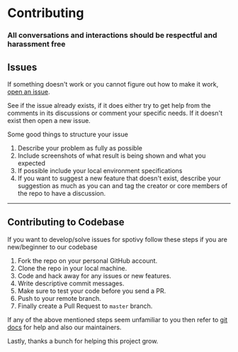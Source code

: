 # Contributing

### All conversations and interactions should be respectful and harassment free

## Issues

If something doesn't work or you cannot figure out how to make it work, [open an issue](https://github.com/danguilherme/spotivy/issues/new).

See if the issue already exists, if it does either try to get help from the comments in its discussions or comment your specific needs. If it doesn't exist then open a new issue.

Some good things to structure your issue

1. Describe your problem as fully as possible
2. Include screenshots of what result is being shown and what you expected
3. If possible include your local environment specifications
4. If you want to suggest a new feature that doesn't exist, describe your suggestion as much as you can and tag the creator or core members of the repo to have a discussion.

---

## Contributing to Codebase

If you want to develop/solve issues for spotivy follow these steps if you are new/beginner to our codebase

1. Fork the repo on your personal GitHub account.
2. Clone the repo in your local machine.
3. Code and hack away for any issues or new features.
4. Write descriptive commit messages.
5. Make sure to test your code before you send a PR.
6. Push to your remote branch.
7. Finally create a Pull Request to `master` branch.

If any of the above mentioned steps seem unfamiliar to you then refer to [git docs](https://git-scm.com/docs) for help and also our maintainers.

Lastly, thanks a bunch for helping this project grow.
